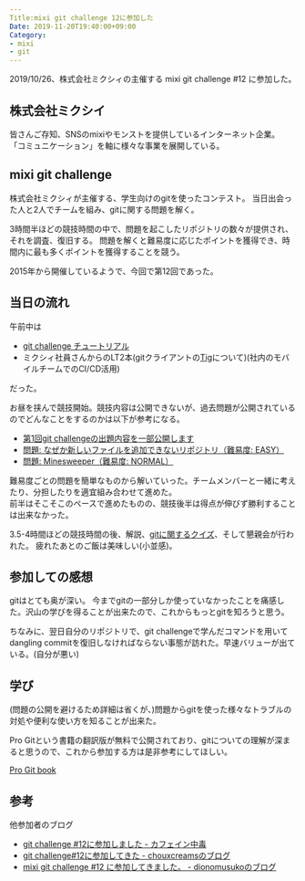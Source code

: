 ```yaml
---
Title:mixi git challenge 12に参加した
Date: 2019-11-20T19:40:00+09:00
Category:
- mixi
- git
---
```


2019/10/26、株式会社ミクシィの主催する mixi git challenge #12 に参加した。

## 株式会社ミクシイ

皆さんご存知、SNSのmixiやモンストを提供しているインターネット企業。
「コミュニケーション」を軸に様々な事業を展開している。

## mixi git challenge

株式会社ミクシィが主催する、学生向けのgitを使ったコンテスト。
当日出会った人と2人でチームを組み、gitに関する問題を解く。

3時間半ほどの競技時間の中で、問題を起こしたリポジトリの数々が提供され、それを調査、復旧する。
問題を解くと難易度に応じたポイントを獲得でき、時間内に最も多くポイントを獲得することを競う。

2015年から開催しているようで、今回で第12回であった。

## 当日の流れ

午前中は

- [git challenge チュートリアル](https://github.com/mixi-git-challenge/git-challenge-tutorial)
- ミクシィ社員さんからのLT2本(gitクライアントの[Tig](https://github.com/jonas/tig)について)(社内のモバイルチームでのCI/CD活用)

だった。

お昼を挟んで競技開始。競技内容は公開できないが、過去問題が公開されているのでどんなことをするのかは以下が参考になる。

- [第1回git challengeの出題内容を一部公開します](https://alpha.mixi.co.jp/entry/2015/11/24/083300)
- [問題: なぜか新しいファイルを追加できないリポジトリ（難易度: EASY）](https://github.com/mixi-git-challenge/git-challenge-is-order-an-adding)
- [問題: Minesweeper（難易度: NORMAL）](https://github.com/mixi-git-challenge/git-challenge-minesweeper)

難易度ごとの問題を簡単なものから解いていった。チームメンバーと一緒に考えたり、分担したりを適宜組み合わせて進めた。  
前半はそこそこのペースで進めたものの、競技後半は得点が伸びず勝利することは出来なかった。

3.5-4時間ほどの競技時間の後、解説、[gitに関するクイズ](https://github.com/shumon84/GitQuiz)、そして懇親会が行われた。
疲れたあとのご飯は美味しい(小並感)。

## 参加しての感想 

gitはとても奥が深い。
今までgitの一部分しか使っていなかったことを痛感した。沢山の学びを得ることが出来たので、これからもっとgitを知ろうと思う。

ちなみに、翌日自分のリポジトリで、git challengeで学んだコマンドを用いてdangling commitを復旧しなければならない事態が訪れた。早速バリューが出ている。(自分が悪い)

## 学び

(問題の公開を避けるため詳細は省くが、)問題からgitを使った様々なトラブルの対処や便利な使い方を知ることが出来た。

Pro Gitという書籍の翻訳版が無料で公開されており、gitについての理解が深まると思うので、これから参加する方は是非参考にしてほしい。

[Pro Git book](https://git-scm.com/book/ja/v2)

## 参考

他参加者のブログ

- [git challenge #12に参加しました - カフェイン中毒](https://blog.koffein.dev/git-challenge-12/)
- [git challenge#12に参加してきた - chouxcreamsのブログ](https://chouxcreams.hatenablog.com/entry/2019/10/29/011636)
- [mixi git challenge #12 に参加してきました。 - dionomusukoのブログ](https://dionomusuko.hatenablog.com/entry/2019/11/03/022344)

